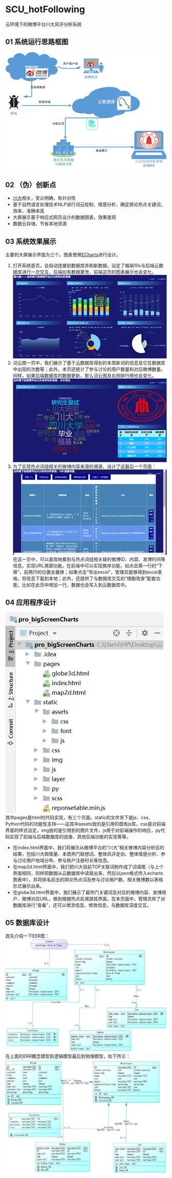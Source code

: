 # SCU_hotFollowing
云环境下的微博平台川大风评分析系统

01 系统运行思路框图
---------------
![](https://github.com/m1-llie/SCU_hotFollowing/blob/master/readmeIMG/1.png)

02 （伪）创新点
--------------
* [川大](http://www.scu.edu.cn/)相关，受众明确，有针对性</br>
* 基于自然语言处理技术NLP进行词云绘制、情感分析，确定舆论热点关键词，效率、准确率高</br>
* 大屏展示基于响应式网页设计的数据图表，效果直观</br>
* 数据云存储，节省本地资源</br>

03 系统效果展示
------------
主要的大屏展示界面为三个。图表使用[ECharts](https://echarts.baidu.com/theme-builder/zh/index.html)进行设计。</br>
1. 打开系统首页，会自动连接到数据库并刷新数据。设定了每隔10s与后端云数据库进行一次交互，后端如有数据更改，前端这页的图表展示也会变化。</br>
![](https://github.com/m1-llie/SCU_hotFollowing/blob/master/readmeIMG/4.png)</br>
2. 词云图一页中，我们展示了基于云数据库得到的本周新词的信息及它在数据库中出现的次数等；此外，本页还统计了参与讨论的用户数量和对应微博数量。</br>
同样，如果后端数据库的数据更新，那么词云图及右侧排行榜也会变化。</br>
![](https://github.com/m1-llie/SCU_hotFollowing/blob/master/readmeIMG/6.png)</br>
3. 为了实现热点词组相关的微博内容来源的溯源，设计了这最后一个页面：</br>
![](https://github.com/m1-llie/SCU_hotFollowing/blob/master/readmeIMG/5.png)</br>
在这一页中，可以直观地看到与热点词组相关联的微博ID、内容、发博时间等信息，实现URL溯源功能。在前端中可以实现换序功能，如点击第一行的“下移”，前两行的位置会置换；如果点击“导出excel”，管理员能够得到excel表格，将信息下载到本地；此外，还提供了与数据库交互的“增删改查”配套功能，比如在此页中增加一行，数据也会写入到云数据库中。</br>

04 应用程序设计
----------
![](https://github.com/m1-llie/SCU_hotFollowing/blob/master/readmeIMG/7.png)</br>
其中pages是html的代码实现，有三个页面。static的文件夹下是js、css、Python代码的功能性支持——这其中assets放的是引用的既有js库，css是对前端界面的样式设定，img放的是引用到的图片文件，js用于对前端操作的响应，py代码实现了前端与后端数据库的连接、其他后端功能的实现等等。</br>
* 在index.html界面中，我们将展示从微博平台的“川大”相关微博内容分析后的结果，包括川大舆情量、本周热门联想词、整体风评走向、整体情感分析、参与讨论用户地域分布、参与账户注册时长等信息。</br>
* 在map2d.html界面中，我们把川大目前TOP关联词制作成了词语图（与上个界面相同，同样把数据从云数据库中读取出来，然后以json格式传入echarts图表中），并将排名前五的舆论热点词及参与讨论用户数、相关微博数以表格形式展示出来。</br>
* 在globe3d.html界面中，我们展示了最热门关键词及对应的微博内容、发博用户、微博对应URL，做到根据热点反溯源其界面。在本页面中，管理员除了对数据库进行“查看”，还可以增添信息、修改信息，与数据库深度交互。

05 数据库设计
--------------
首先介绍一下EER图：</br>
![](https://github.com/m1-llie/SCU_hotFollowing/blob/master/readmeIMG/2.png)</br>
在上面的ERR概念模型到逻辑模型最后到物理模型，如下所示：</br>
![](https://github.com/m1-llie/SCU_hotFollowing/blob/master/readmeIMG/3.png)</br>
